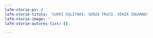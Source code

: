 ```yaml
---
lafm-storie-pv: 4
lafm-storie-titulo: 'CUORI SOLITARI: SENZA TRUCO, SENZA INGANNO'
lafm-storie-image: ''
lafm-storie-autores-list: []

---
```

